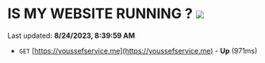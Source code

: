 # IS MY WEBSITE RUNNING ? [![](https://img.shields.io/static/v1?label=Sponsor&message=%E2%9D%A4&logo=GitHub&color=%23fe8e86)](https://github.com/sponsors/<username>)

Last updated: **8/24/2023, 8:39:59 AM**

- `GET` [https://youssefservice.me](https://youssefservice.me) - **Up** (971ms)
